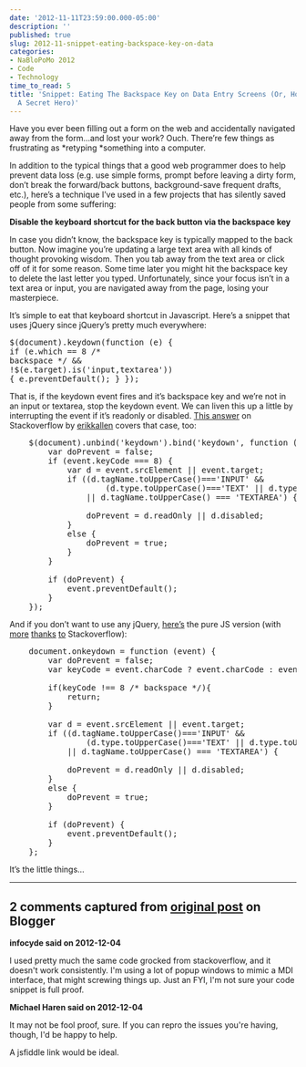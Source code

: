 ```yaml
---
date: '2012-11-11T23:59:00.000-05:00'
description: ''
published: true
slug: 2012-11-snippet-eating-backspace-key-on-data
categories:
- NaBloPoMo 2012
- Code
- Technology
time_to_read: 5
title: 'Snippet: Eating The Backspace Key on Data Entry Screens (Or, How I Became
  A Secret Hero)'
---
```



Have you ever been filling out a form on the web and accidentally navigated away from the form…and lost your work? Ouch. There’re few things as frustrating as *retyping *something into a computer.

In addition to the typical things that a good web programmer does to help prevent data loss (e.g. use simple forms, prompt before leaving a dirty form, don’t break the forward/back buttons, background-save frequent drafts, etc.), here’s a technique I’ve used in a few projects that has silently saved people from some suffering: 

**Disable the keyboard shortcut for the back button via the backspace key**

In case you didn’t know, the backspace key is typically mapped to the back button. Now imagine you’re updating a large text area with all kinds of thought provoking wisdom. Then you tab away from the text area or click off of it for some reason. Some time later you might hit the backspace key to delete the last letter you typed. Unfortunately, since your focus isn’t in a text area or input, you are navigated away from the page, losing your masterpiece.

It’s simple to eat that keyboard shortcut in Javascript. Here’s a snippet that uses jQuery since jQuery’s pretty much everywhere:  <pre class="csharpcode">    $(document).keydown(<span class="kwrd">function</span> (e) {
        <span class="kwrd">if</span> (e.which == 8 <span class="rem">/* backspace */</span>
            &amp;&amp; !$(e.target).<span class="kwrd">is</span>(<span class="str">'input,textarea'</span>)) 
        { 
            e.preventDefault(); 
        }
    });</pre>


That is, if the keydown event fires and it’s backspace key and we’re not in an input or textarea, stop the keydown event. We can liven this up a little by interrupting the event if it’s readonly or disabled. [This answer](http://stackoverflow.com/a/2768256/29) on Stackoverflow by [erikkallen](http://stackoverflow.com/users/47161/erikkallen) covers that case, too:

<pre class="csharpcode">    $(document).unbind(<span class="str">'keydown'</span>).bind(<span class="str">'keydown'</span>, <span class="kwrd">function</span> (<span class="kwrd">event</span>) {
        <span class="kwrd">var</span> doPrevent = <span class="kwrd">false</span>;
        <span class="kwrd">if</span> (<span class="kwrd">event</span>.keyCode === 8) {
            <span class="kwrd">var</span> d = <span class="kwrd">event</span>.srcElement || <span class="kwrd">event</span>.target;
            <span class="kwrd">if</span> ((d.tagName.toUpperCase()===<span class="str">'INPUT' &amp;&amp; </span>
                    (d.type.toUpperCase()===<span class="str">'TEXT' </span>|| d.type.toUpperCase()===<span class="str">'PASSWORD'</span>)) 
                || d.tagName.toUpperCase() === <span class="str">'TEXTAREA'</span>) {

                doPrevent = d.readOnly || d.disabled;
            }
            <span class="kwrd">else</span> {
                doPrevent = <span class="kwrd">true</span>;
            }
        }

        <span class="kwrd">if</span> (doPrevent) {
            <span class="kwrd">event</span>.preventDefault();
        }
    });</pre>


And if you don’t want to use any jQuery, [here’s](http://jsfiddle.net/JEKXH/3/) the pure JS version (with [more](http://stackoverflow.com/a/1629949/29) [thanks](http://stackoverflow.com/a/10182352/29) [to](http://stackoverflow.com/q/1411545/29) Stackoverflow):

<pre class="csharpcode">    document.onkeydown = <span class="kwrd">function</span> (<span class="kwrd">event</span>) {
        <span class="kwrd">var</span> doPrevent = <span class="kwrd">false</span>;
        <span class="kwrd">var</span> keyCode = <span class="kwrd">event</span>.charCode ? <span class="kwrd">event</span>.charCode : <span class="kwrd">event</span>.keyCode;

        <span class="kwrd">if</span>(keyCode !== 8 <span class="rem">/* backspace */</span>){
            <span class="kwrd">return</span>;
        }
        
        <span class="kwrd">var</span> d = <span class="kwrd">event</span>.srcElement || <span class="kwrd">event</span>.target;
        <span class="kwrd">if</span> ((d.tagName.toUpperCase()===<span class="str">'INPUT'</span> &amp;&amp; 
                (d.type.toUpperCase()===<span class="str">'TEXT'</span> || d.type.toUpperCase()===<span class="str">'PASSWORD'</span>)) 
            || d.tagName.toUpperCase() === <span class="str">'TEXTAREA'</span>) {

            doPrevent = d.readOnly || d.disabled;
        }
        <span class="kwrd">else</span> {
            doPrevent = <span class="kwrd">true</span>;
        }

        <span class="kwrd">if</span> (doPrevent) {
            <span class="kwrd">event</span>.preventDefault();
        }
    };​</pre>


It’s the little things…

---

## 2 comments captured from [original post](https://blog.wassupy.com/2012/11/snippet-eating-backspace-key-on-data.html) on Blogger

**infocyde said on 2012-12-04**

I used pretty much the same code grocked from stackoverflow, and it doesn't work consistently. I'm using a lot of popup windows to mimic a MDI interface, that might screwing things up. Just an FYI, I'm not sure your code snippet is full proof.

**Michael Haren said on 2012-12-04**

It may not be fool proof, sure. If you can repro the issues you're having, though, I'd be happy to help.

A jsfiddle link would be ideal.

